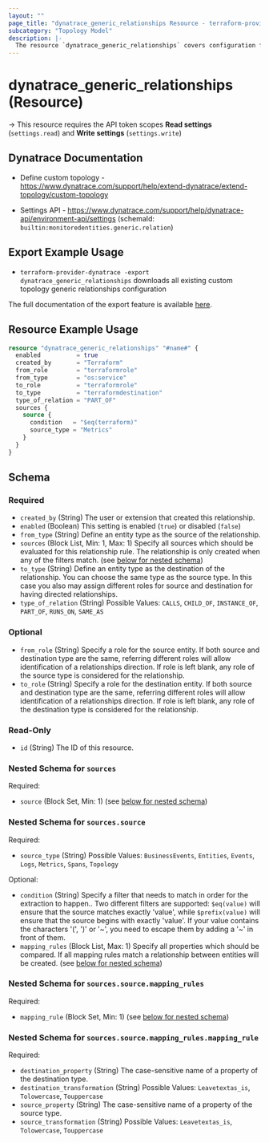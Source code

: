 ```yaml
---
layout: ""
page_title: "dynatrace_generic_relationships Resource - terraform-provider-dynatrace"
subcategory: "Topology Model"
description: |-
  The resource `dynatrace_generic_relationships` covers configuration for custom topology generic relationships
---
```


# dynatrace_generic_relationships (Resource)

-> This resource requires the API token scopes **Read settings** (`settings.read`) and **Write settings** (`settings.write`)

## Dynatrace Documentation

- Define custom topology - https://www.dynatrace.com/support/help/extend-dynatrace/extend-topology/custom-topology

- Settings API - https://www.dynatrace.com/support/help/dynatrace-api/environment-api/settings (schemaId: `builtin:monitoredentities.generic.relation`)

## Export Example Usage

- `terraform-provider-dynatrace -export dynatrace_generic_relationships` downloads all existing custom topology generic relationships configuration

The full documentation of the export feature is available [here](https://dt-url.net/h203qmc).

## Resource Example Usage

```terraform
resource "dynatrace_generic_relationships" "#name#" {
  enabled          = true
  created_by       = "Terraform"
  from_role        = "terraformrole"
  from_type        = "os:service"
  to_role          = "terraformrole"
  to_type          = "terraformdestination"
  type_of_relation = "PART_OF"
  sources {
    source {
      condition   = "$eq(terraform)"
      source_type = "Metrics"
    }
  }
}
```

<!-- schema generated by tfplugindocs -->
## Schema

### Required

- `created_by` (String) The user or extension that created this relationship.
- `enabled` (Boolean) This setting is enabled (`true`) or disabled (`false`)
- `from_type` (String) Define an entity type as the source of the relationship.
- `sources` (Block List, Min: 1, Max: 1) Specify all sources which should be evaluated for this relationship rule. The relationship is only created when any of the filters match. (see [below for nested schema](#nestedblock--sources))
- `to_type` (String) Define an entity type as the destination of the relationship. You can choose the same type as the source type. In this case you also may assign different roles for source and destination for having directed relationships.
- `type_of_relation` (String) Possible Values: `CALLS`, `CHILD_OF`, `INSTANCE_OF`, `PART_OF`, `RUNS_ON`, `SAME_AS`

### Optional

- `from_role` (String) Specify a role for the source entity. If both source and destination type are the same, referring different roles will allow identification of a relationships direction. If role is left blank, any role of the source type is considered for the relationship.
- `to_role` (String) Specify a role for the destination entity. If both source and destination type are the same, referring different roles will allow identification of a relationships direction. If role is left blank, any role of the destination type is considered for the relationship.

### Read-Only

- `id` (String) The ID of this resource.

<a id="nestedblock--sources"></a>
### Nested Schema for `sources`

Required:

- `source` (Block Set, Min: 1) (see [below for nested schema](#nestedblock--sources--source))

<a id="nestedblock--sources--source"></a>
### Nested Schema for `sources.source`

Required:

- `source_type` (String) Possible Values: `BusinessEvents`, `Entities`, `Events`, `Logs`, `Metrics`, `Spans`, `Topology`

Optional:

- `condition` (String) Specify a filter that needs to match in order for the extraction to happen.. Two different filters are supported: `$eq(value)` will ensure that the source matches exactly 'value', while `$prefix(value)` will ensure that the source begins with exactly 'value'.
If your value contains the characters '(', ')' or '\~', you need to escape them by adding a '\~' in front of them.
- `mapping_rules` (Block List, Max: 1) Specify all properties which should be compared. If all mapping rules match a relationship between entities will be created. (see [below for nested schema](#nestedblock--sources--source--mapping_rules))

<a id="nestedblock--sources--source--mapping_rules"></a>
### Nested Schema for `sources.source.mapping_rules`

Required:

- `mapping_rule` (Block Set, Min: 1) (see [below for nested schema](#nestedblock--sources--source--mapping_rules--mapping_rule))

<a id="nestedblock--sources--source--mapping_rules--mapping_rule"></a>
### Nested Schema for `sources.source.mapping_rules.mapping_rule`

Required:

- `destination_property` (String) The case-sensitive name of a property of the destination type.
- `destination_transformation` (String) Possible Values: `Leavetextas_is`, `Tolowercase`, `Touppercase`
- `source_property` (String) The case-sensitive name of a property of the source type.
- `source_transformation` (String) Possible Values: `Leavetextas_is`, `Tolowercase`, `Touppercase`
 